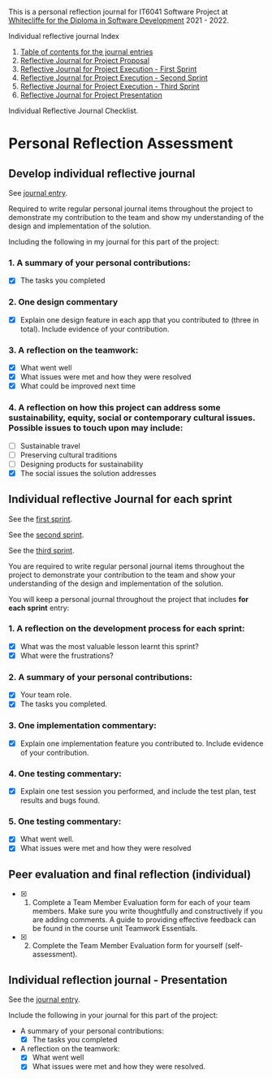 ﻿This is a personal reflection journal for IT6041 Software Project at [Whitecliffe for the Diploma in Software Development](https://www.whitecliffe.ac.nz/technology/diploma-software-development-l6) 2021 - 2022.

Individual reflective journal Index

1. [Table of contents for the journal entries](https://daiolupo.github.io/project-journal/journal)
2. [Reflective Journal for Project Proposal](https://daiolupo.github.io/project-journal/journal#individual-reflective-journal-for-the-software-project-proposal)
3. [Reflective Journal for Project Execution - First Sprint](https://daiolupo.github.io/project-journal/journal#first-sprint)
4. [Reflective Journal for Project Execution - Second Sprint](https://daiolupo.github.io/project-journal/journal#second-sprint)
5. [Reflective Journal for Project Execution - Third Sprint](https://daiolupo.github.io/project-journal/journal#third-sprint)
6. [Reflective Journal for Project Presentation](https://daiolupo.github.io/project-journal/journal#individual-reflective-journal-for-the-software-project-presentation)

Individual Reflective Journal Checklist.

# Personal Reflection Assessment

## Develop individual reflective journal

See [journal entry](https://daiolupo.github.io/project-journal/journal#individual-reflective-journal-for-the-software-project-proposal).

Required to write regular personal journal items throughout the project to demonstrate my contribution to the team and show my understanding of the design and implementation of the solution.

Including the following in my journal for this part of the project:

### 1. A summary of your personal contributions:

- [x] The tasks you completed

### 2. One design commentary

- [x] Explain one design feature in each app that you contributed to (three in total). Include evidence of your contribution.

### 3. A reflection on the teamwork:

- [x] What went well
- [x] What issues were met and how they were resolved
- [x] What could be improved next time

### 4. A reflection on how this project can address some sustainability, equity, social or contemporary cultural issues. Possible issues to touch upon may include:

- [ ] Sustainable travel
- [ ] Preserving cultural traditions
- [ ] Designing products for sustainability
- [x] The social issues the solution addresses

## Individual reflective Journal for each sprint

See the [first sprint](https://daiolupo.github.io/project-journal/journal#first-sprint).

See the [second sprint](https://daiolupo.github.io/project-journal/journal#second-sprint).

See the [third sprint](https://daiolupo.github.io/project-journal/journal#third-sprint).

You are required to write regular personal journal items throughout the project to demonstrate your contribution to the team and show your understanding of the design and implementation of the solution.

You will keep a personal journal throughout the project that includes **for each sprint** entry:

### 1. A reflection on the development process for each sprint:

- [x] What was the most valuable lesson learnt this sprint?
- [x] What were the frustrations?

### 2. A summary of your personal contributions:

- [x] Your team role.
- [x] The tasks you completed.

### 3. One implementation commentary:

- [x] Explain one implementation feature you contributed to. Include evidence of your contribution.

### 4. One testing commentary:

- [x] Explain one test session you performed, and include the test plan, test results and bugs found.

### 5. One testing commentary:

- [x] What went well.
- [x] What issues were met and how they were resolved

## Peer evaluation and final reflection (individual)

- [x] 1. Complete a Team Member Evaluation form for each of your team members. Make sure you write thoughtfully and constructively if you are adding comments. A guide to providing effective feedback can be found in the course unit Teamwork Essentials.
- [x] 2. Complete the Team Member Evaluation form for yourself (self-assessment).

## Individual reflection journal - Presentation

See the [journal entry](https://daiolupo.github.io/project-journal/journal#individual-reflective-journal-for-the-software-project-presentation).

Include the following in your journal for this part of the project:

- A summary of your personal contributions:
  - [x] The tasks you completed
- A reflection on the teamwork:
  - [x] What went well
  - [x] What issues were met and how they were resolved.
